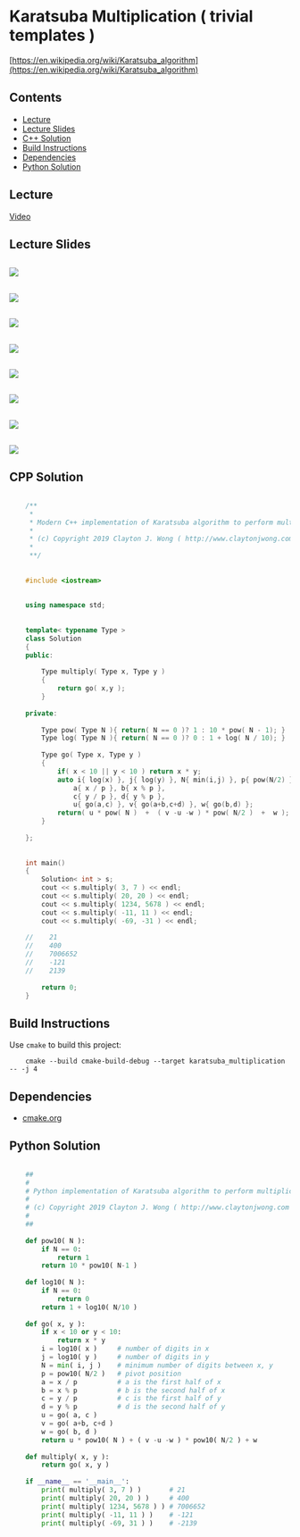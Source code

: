 # Karatsuba Multiplication ( trivial templates )
[https://en.wikipedia.org/wiki/Karatsuba_algorithm](https://en.wikipedia.org/wiki/Karatsuba_algorithm)

## Contents
* [Lecture](#lecture)
* [Lecture Slides](#lecture-slides)
* [C++ Solution](#cpp-solution)
* [Build Instructions](#build-instructions)
* [Dependencies](#dependencies)
* [Python Solution](#python-solution)

## Lecture
[Video](https://www.coursera.org/lecture/algorithms-divide-conquer/karatsuba-multiplication-wKEYL)

## Lecture Slides
![](documentation/mult_01.png)
---
![](documentation/mult_02.png)
---
![](documentation/mult_03.png)
---
![](documentation/mult_04.png)
---
![](documentation/mult_05.png)
---
![](documentation/mult_06.png)
---
![](documentation/mult_07.png)
---
![](documentation/mult_08.png)
---

## CPP Solution
```cpp

    /**
     *
     * Modern C++ implementation of Karatsuba algorithm to perform multiplication of two integers 
     *
     * (c) Copyright 2019 Clayton J. Wong ( http://www.claytonjwong.com )
     *
     **/
     
    
    #include <iostream>
    
    
    using namespace std;
    
    
    template< typename Type >
    class Solution
    {
    public:
    
        Type multiply( Type x, Type y )
        {
            return go( x,y );
        }
    
    private:
    
        Type pow( Type N ){ return( N == 0 )? 1 : 10 * pow( N - 1); }
        Type log( Type N ){ return( N == 0 )? 0 : 1 + log( N / 10); }
    
        Type go( Type x, Type y )
        {
            if( x < 10 || y < 10 ) return x * y;
            auto i{ log(x) }, j{ log(y) }, N{ min(i,j) }, p{ pow(N/2) }, // (p)ivot
                a{ x / p }, b{ x % p },
                c{ y / p }, d{ y % p },
                u{ go(a,c) }, v{ go(a+b,c+d) }, w{ go(b,d) };
            return( u * pow( N )  +  ( v -u -w ) * pow( N/2 )  +  w );
        }
    
    };
    
    
    int main()
    {
        Solution< int > s;
        cout << s.multiply( 3, 7 ) << endl;
        cout << s.multiply( 20, 20 ) << endl;
        cout << s.multiply( 1234, 5678 ) << endl;
        cout << s.multiply( -11, 11 ) << endl;
        cout << s.multiply( -69, -31 ) << endl;
    
    //    21
    //    400
    //    7006652
    //    -121
    //    2139
    
        return 0;
    }

```

## Build Instructions
Use ```cmake``` to build this project:

```
    cmake --build cmake-build-debug --target karatsuba_multiplication -- -j 4
```

## Dependencies
* [cmake.org](https://cmake.org)

## Python Solution

```python

    ##
    #
    # Python implementation of Karatsuba algorithm to perform multiplication of two integers 
    # 
    # (c) Copyright 2019 Clayton J. Wong ( http://www.claytonjwong.com )
    #
    ##
    
    def pow10( N ):
        if N == 0:
            return 1
        return 10 * pow10( N-1 )
    
    def log10( N ):
        if N == 0:
            return 0
        return 1 + log10( N/10 )
    
    def go( x, y ):
        if x < 10 or y < 10:
            return x * y
        i = log10( x )     # number of digits in x
        j = log10( y )     # number of digits in y
        N = min( i, j )    # minimum number of digits between x, y
        p = pow10( N/2 )   # pivot position 
        a = x / p          # a is the first half of x
        b = x % p          # b is the second half of x
        c = y / p          # c is the first half of y
        d = y % p          # d is the second half of y
        u = go( a, c )
        v = go( a+b, c+d )
        w = go( b, d )
        return u * pow10( N ) + ( v -u -w ) * pow10( N/2 ) + w
    
    def multiply( x, y ):
        return go( x, y )
    
    if __name__ == '__main__':
        print( multiply( 3, 7 ) )       # 21
        print( multiply( 20, 20 ) )     # 400
        print( multiply( 1234, 5678 ) ) # 7006652
        print( multiply( -11, 11 ) )    # -121
        print( multiply( -69, 31 ) )    # -2139

```
